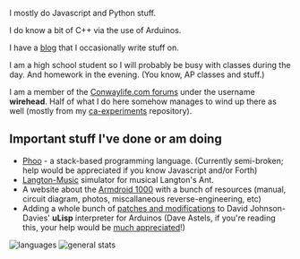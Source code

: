 I mostly do Javascript and Python stuff.
    
I do know a bit of C++ via the use of Arduinos.

I have a [blog](https://dragoncoder047.github.io/blog/) that I occasionally write stuff on.

I am a high school student so I will probably be busy with classes during the day. And homework in the evening. (You know, AP classes and stuff.)

I am a member of the [Conwaylife.com forums](https://conwaylife.com/forums) under the username **wirehead**. Half of what I do here somehow manages to wind up there as well (mostly from my [ca-experiments](https://github.com/dragoncoder047/ca-experiments) repository).

## Important stuff I've done or am doing

* [Phoo](https://github.com/phoo-lang/phoo) - a stack-based programming language. (Currently semi-broken; help would be appreciated if you know Javascript and/or Forth)
* [Langton-Music](https://dragoncoder047.github.io/langton-music) simulator for musical Langton's Ant.
* A website about the [Armdroid 1000](https://dragoncoder047.github.io/armdroid) with a bunch of resources (manual, circuit diagram, photos, miscallaneous reverse-engineering, etc)
* Adding a whole bunch of [patches and modifications](https://github.com/dragoncoder047/ulisp-esp32) to David Johnson-Davies' **uLisp** interpreter for Arduinos (Dave Astels, if you're reading this, your help would be [much appreciated](https://github.com/technoblogy/ulisp-esp/issues/56#issuecomment-1221358270)!)

![languages](https://github-readme-stats.vercel.app/api/top-langs/?username=dragoncoder047&langs_count=100&layout=compact&hide_title=true) ![general stats](https://github-readme-stats.vercel.app/api?username=dragoncoder047&hide_title=true&show_icons=true)
